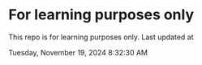 # For learning purposes only
This repo is for learning purposes only.
Last updated at

Tuesday, November 19, 2024 8:32:30 AM

